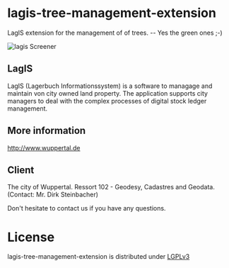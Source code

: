 lagis-tree-management-extension
===============================
LagIS extension for the management of of trees. -- Yes the green ones ;-) 

![lagis Screener](http://www.cismet.de/images/projects/screener/lagis.png)

LagIS
-----
LagIS (Lagerbuch Informationssystem) is a software to managage and maintain von city owned land property. The application supports city managers to deal with the complex processes of digital stock ledger management.

More information
-----
http://www.wuppertal.de

Client
-----
The city of Wuppertal. Ressort 102 - Geodesy, Cadastres and Geodata. (Contact: Mr. Dirk Steinbacher)


Don't hesitate to contact us if you have any questions.

License
=======

lagis-tree-management-extension is distributed under [LGPLv3](https://github.com/cismet/lagis-tree-management-extension/blob/dev/LICENSE)
